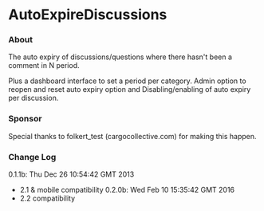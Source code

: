 # AutoExpireDiscussions #

### About ###
The auto expiry of discussions/questions where there 
hasn't been a comment in N period.

Plus a dashboard interface to set a period per category.
Admin option to reopen and reset auto expiry option and
Disabling/enabling of auto expiry per discussion.

### Sponsor ###
Special thanks to folkert_test (cargocollective.com) for making this happen.

### Change Log ###
0.1.1b: Thu Dec 26 10:54:42 GMT 2013
- 2.1 & mobile compatibility
0.2.0b: Wed Feb 10 15:35:42 GMT 2016
- 2.2 compatibility
